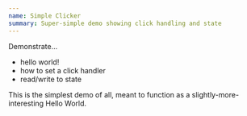 ```yaml
---
name: Simple Clicker
summary: Super-simple demo showing click handling and state
---
```


Demonstrate...

* hello world!
* how to set a click handler
* read/write to state

This is the simplest demo of all, meant to function as a slightly-more-interesting Hello World.